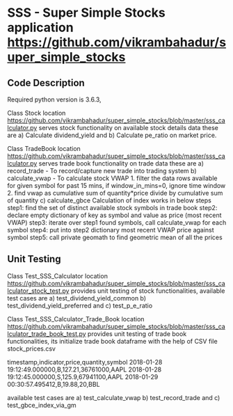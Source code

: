 # SSS - Super Simple Stocks application https://github.com/vikrambahadur/super_simple_stocks

## Code Description
Required python version is 3.6.3,

Class Stock location https://github.com/vikrambahadur/super_simple_stocks/blob/master/sss_calculator.py serves stock functionality
on available stock details data these are
a) Calculate dividend_yield and
b) Calculate pe_ratio on market price.

Class TradeBook location https://github.com/vikrambahadur/super_simple_stocks/blob/master/sss_calculator.py serves trade book functionality
on trade data these are
a) record_trade - To record/capture new trade into trading system
b) calculate_vwap - To calculate stock VWAP
    1. filter the data rows available for given symbol for past 15 mins, if window_in_mins=0, ignore time window
    2. find vwap as cumulative sum of quantity*price divide by cumulative sum of quantity
c) calculate_gbce
    Calculation of index works in below steps
    step1: find the set of distinct available stock symbols in trade book
    step2: declare empty dictionary of key as symbol and value as price (most recent VWAP)
    step3: iterate over step1 found symbols, call calculate_vwap for each symbol
    step4: put into step2 dictionary most recent VWAP price against symbol
    step5: call private geomath to find geometric mean of all the prices



## Unit Testing
Class Test_SSS_Calculator location https://github.com/vikrambahadur/super_simple_stocks/blob/master/sss_calculator_stock_test.py
provides unit testing of stock functionalities, available test cases are
a) test_dividend_yield_common
b) test_dividend_yield_preferred and
c) test_p_e_ratio

Class Test_SSS_Calculator_Trade_Book location https://github.com/vikrambahadur/super_simple_stocks/blob/master/sss_calculator_trade_book_test.py
provides unit testing of trade book functionalities, its initialize trade book dataframe with the help of CSV file stock_prices.csv

timestamp,indicator,price,quantity,symbol
2018-01-28 19:12:49.000000,B,127.21,36761000,AAPL
2018-01-28 19:12:45.000000,S,125.9,67941100,AAPL
2018-01-29 00:30:57.495412,B,19.88,20,BBL

available test cases are
a) test_calculate_vwap
b) test_record_trade and
c) test_gbce_index_via_gm